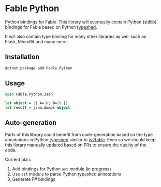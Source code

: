 # Fable Python

Python bindings for Fable. This library will eventually contain Python (stdlib)
bindings for Fable based on Python
[typeshed](https://github.com/python/typeshed).

It will also contain type binding for many other libraries as well such
as Flask, MicroBit and many more

## Installation

```sh
dotnet package add Fable.Python
```

## Usage

```fs
open Fable.Python.Json

let object = {| A=10; B=20 |}
let result = json.dumps object
```

## Auto-generation

Parts of this library could benefit from code-generation based on the type
annotations in Python [typeshed](https://github.com/python/typeshed) similar to
[ts2fable](https://github.com/fable-compiler/ts2fable). Even so we should keep
this library manually updated based on PRs to ensure the quality of the code.

Current plan:

1. Add bindings for Python `ast` module (in progress)
2. Use `ast` module to parse Python typeshed annotations
3. Generate F# bindings



